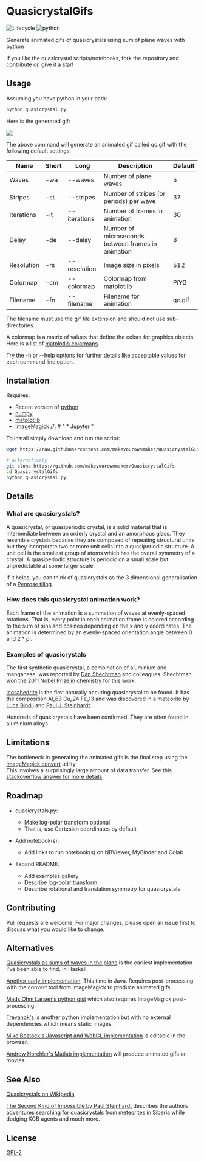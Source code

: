 # QuasicrystalGifs

![Lifecycle
](https://img.shields.io/badge/lifecycle-experimental-orange.svg?style=flat)
![python
](https://img.shields.io/badge/python-blue.svg?style=flat)

Generate animated gifs of quasicrystals using sum of plane waves with python

If you like the quasicrystal scripts/notebooks, fork the repository and contribute or, give it a star!


## Usage

Assuming you have python in your path:
```sh
python quasicrystal.py
```

Here is the generated gif:

<img src="figures/qc.gif" align="center" />

The above command will generate an animated gif called qc.gif with the following default
settings:

| Name       | Short | Long         | Description                                        | Default |
|------------|-------|--------------|----------------------------------------------------|---------|
| Waves      | -wa   | --waves      | Number of plane waves                              | 5       |
| Stripes    | -st   | --stripes    | Number of stripes (or periods) per wave            | 37      |
| Iterations | -it   | --iterations | Number of frames in animation                      | 30      |
| Delay      | -de   | --delay      | Number of microseconds between frames in animation | 8       |
| Resolution | -rs   | --resolution | Image size in pixels                               | 512     |
| Colormap   | -cm   | --colormap   | Colormap from matplotlib                           | PiYG    |
| Filename   | -fn   | --filename   | Filename for animation                             | qc.gif  |

The filename must use the gif file extension and should not use sub-directories.

A colormap is a matrix of values that define the colors for graphics objects.
Here is a list of 
[matplotlib colormaps](https://matplotlib.org/3.1.0/tutorials/colors/colormaps.html).

Try the -h or --help options for further details like acceptable values for 
each command line option.


## Installation

Requires:
 * Recent version of [python](https://www.python.org/)
 * [numpy](https://numpy.org/)
 * [matplotlib](https://matplotlib.org/)
 * [ImageMagick](https://imagemagick.org/)
[//]: # " * [Jupyter](https://jupyter.org/) "

[//]: # " One option is to clone the repository and open the notebook(s) in a local "
[//]: # " installation of Jupyter. "
[//]: # " ```sh "
[//]: # " git clone https://github.com/makeyourownmaker/QuasicrystalGifs "
[//]: # " cd QuasicrystalGifs "
[//]: # " jupyter notebook ... "
[//]: # " ``` "

[//]: # " Another option is to run the notebook(s) on NBViewer, MyBinder or Colab. "


To install simply download and run the script:
```sh
wget https://raw.githubusercontent.com/makeyourownmaker/QuasicrystalGifs/master/quasicrystals.py

# alternatively
git clone https://github.com/makeyourownmaker/QuasicrystalGifs
cd QuasicrystalGifs
python quasicrystal.py
```


[//]: # " ## Gallery "
[//]: # " Include command line args ... "


## Details

### What are quasicrystals?

A quasicrystal, or quasiperiodic crystal, is a solid material that is 
intermediate between an orderly crystal and an amorphous glass.  They
resemble crystals because they are composed of repeating structural units 
but they incorporate two or more unit cells into a quasiperiodic structure.
A unit cell is the smallest group of atoms which has the overall symmetry of 
a crystal.  A quasiperiodic structure is periodic on a small scale but 
unpredictable at some larger scale.

If it helps, you can think of quasicrystals as the 3 dimensional
generalisation of a 
[Penrose tiling](https://en.wikipedia.org/wiki/Penrose_tiling).


### How does this quasicrystal animation work?

Each frame of the animation is a summation of waves at evenly-spaced 
rotations.  That is, every point in each animation frame is colored according 
to the sum of sins and cosines depending on the x and y coordinates.  The 
animation is determined by an evenly-spaced orientation angle between 0 and 
2 * pi.


### Examples of quasicrystals

The first synthetic quasicrystal, a combination of aluminium and manganese, was 
reported by [Dan Shechtman](https://en.wikipedia.org/wiki/Dan_Shechtman) and 
colleagues.  Shechtman won the 
[2011 Nobel Prize in chemistry](https://www.nobelprize.org/prizes/chemistry/2011/press-release/) 
for this work.

[Icosahedrite](https://en.wikipedia.org/wiki/Icosahedrite) is the first
naturally occuring quasicrystal to be found.  It has the composition 
Al_63 Cu_24 Fe_13 and was discovered in a meteorite by 
[Luca Bindii](https://en.wikipedia.org/wiki/Luca_Bindi) and 
[Paul J. Steinhardt](https://en.wikipedia.org/wiki/Paul_Steinhardt).

Hundreds of quasicrystals have been confirmed. They are often found in 
aluminium alloys.


## Limitations

The bottleneck in generating the animated gifs is the final step using
the [ImageMagick convert](https://imagemagick.org/script/convert.php) utility.  
This involves a surprisingly large amount of data transfer.  See this 
[stackoverflow answer for more details](https://stackoverflow.com/a/30704560/100129).


## Roadmap

 * quasicrystals.py:
   * Make log-polar transform optional
   * That is, use Cartesian coordinates by default

 * Add notebook(s):
   * Add links to run notebook(s) on NBViewer, MyBinder and Colab

 * Expand README:
   * Add examples gallery
   * Describe log-polar transform
   * Describe rotational and translation symmetry for quasicrystals


## Contributing

Pull requests are welcome.  For major changes, please open an issue first to discuss what you would like to change.


## Alternatives

[Quasicrystals as sums of waves in the plane](http://mainisusuallyafunction.blogspot.com/2011/10/quasicrystals-as-sums-of-waves-in-plane.html)
is the earliest implementation I've been able to find.  In Haskell.

[Another early implementation](http://wealoneonearth.blogspot.com/search/label/quasicrystal).
This time in Java.  Requires post-processing with the convert tool from 
ImageMagick to produce animated gifs.

[Mads Ohm Larsen's python gist](https://gist.github.com/omegahm/e823a68c201406d32a94)
which also requires ImageMagick post-processing.

[Trevahok's ](https://github.com/Trevahok/quasicrystal-generator)
is another python implementation but with no external dependencies which means
static images.

[Mike Bostock's Javascript and WebGL implementation](https://observablehq.com/@mbostock/quasicrystals)
is editable in the browser.

[Andrew Horchler's Matlab implementation](https://github.com/horchler/quasicrystal)
will produce animated gifs or movies.


## See Also

[Quasicrystals on Wikipedia](https://en.wikipedia.org/wiki/Quasicrystal)

[The Second Kind of Impossible by Paul Steinhardt](https://www.amazon.co.uk/Second-Kind-Impossible-Extraordinary-Matter/dp/147672993X/)
describes the authors adventures searching for quasicrystals from meteorites
in Siberia while dodging KGB agents and much more.


## License

[GPL-2](https://www.gnu.org/licenses/old-licenses/gpl-2.0.en.html)
